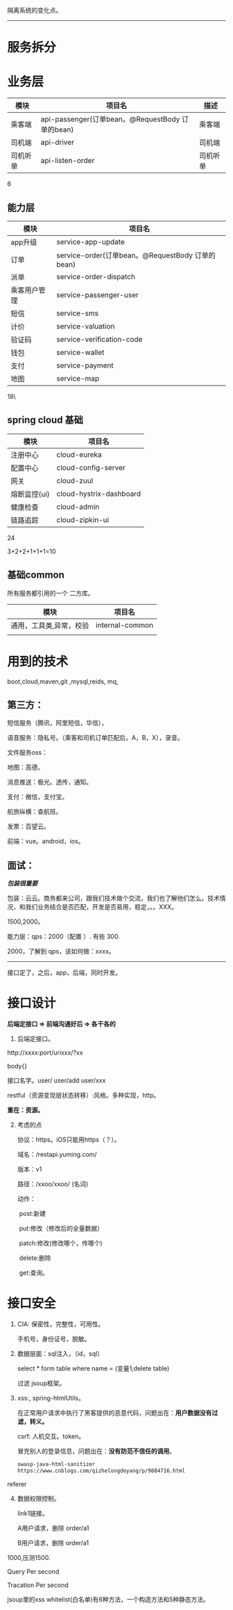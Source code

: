隔离系统的变化点。

---

# 服务拆分

# 业务层

| 模块     | 项目名                                           | 描述     |
| -------- | ------------------------------------------------ | -------- |
| 乘客端   | api-passenger(订单bean。@RequestBody 订单的bean) | 乘客端   |
| 司机端   | api-driver                                       | 司机端   |
| 司机听单 | api-listen-order                                 | 司机听单 |

6

## 能力层

| 模块         | 项目名                                           |
| ------------ | ------------------------------------------------ |
| app升级      | service-app-update                               |
| 订单         | service-order(订单bean。@RequestBody 订单的bean) |
| 派单         | service-order-dispatch                           |
| 乘客用户管理 | service-passenger-user                           |
| 短信         | service-sms                                      |
| 计价         | service-valuation                                |
| 验证码       | service-verification-code                        |
| 钱包         | service-wallet                                   |
| 支付         | service-payment                                  |
| 地图         | service-map                                      |

18\

## spring cloud 基础

| 模块         | 项目名                  |
| ------------ | ----------------------- |
| 注册中心     | cloud-eureka            |
| 配置中心     | cloud-config-server     |
| 网关         | cloud-zuul              |
| 熔断监控(ui) | cloud-hystrix-dashboard |
| 健康检查     | cloud-admin             |
| 链路追踪     | cloud-zipkin-ui         |

24

3+2+2+1+1+1=10

## 基础common

所有服务都引用的一个 二方库。

| 模块                    | 项目名          |
| ----------------------- | --------------- |
| 通用，工具类,异常，校验 | internal-common |
|                         |                 |



# 用到的技术

boot,cloud,maven,git ,mysql,reids, mq,



## 第三方：

短信服务（腾讯，阿里短信，华信），

语音服务：隐私号。（乘客和司机订单匹配后，A，B，X），录音。

文件服务oss：

地图：高德。

消息推送：极光。透传，通知。

支付：微信，支付宝。

航旅纵横：查航班。

发票：百望云。

前端：vue。android，ios。



## 面试：

***包装很重要***



包装：云云。商务都来公司，跟我们技术做个交流，我们也了解他们怎么。技术情况，和我们业务结合是否匹配，开发是否易用，稳定，。。XXX。



1500,2000。

能力层：qps：2000（配置 ）.   有些 300.

2000，了解到 qps，该如何做：xxxx。



---

接口定了，之后，app，后端，同时开发。

# 接口设计

**后端定接口 => 前端沟通好后 => 各干各的**

1. 后端定接口。

http://xxxx:port/urixxx/?xx

body{}

接口名字。user/   user/add user/xxx



restful（资源变现层状态转移）:风格。多种实现，http。

**重在：资源。**

2. 考虑的点

   协议：https。iOS只能用https（？）。

   域名：/restapi.yuming.com/

   版本：v1

   路径：/xxoo/xxoo/ (名词)

   动作：

   ​	post:新建

   ​	put:修改（修改后的全量数据）

   ​	patch:修改(修改哪个，传哪个)

   ​	delete:删除

   ​	get:查询。



# 接口安全

1. CIA: 保密性，完整性，可用性。

   手机号，身份证号，脱敏。



2. 数据层面：sql注入，（id，sql）

   select * form table where name = (变量1;delete table)

   过滤 jsoup框架。



3. xss:<script>alert("xxx")</script>, spring-htmlUtils。

   在正常用户请求中执行了黑客提供的恶意代码，问题出在：**用户数据没有过滤，转义。**

   csrf: 人机交互。token。

   冒充别人的登录信息，问题出在：**没有防范不信任的调用**。

   ```html
   owasp-java-html-sanitizer
   https://www.cnblogs.com/qizhelongdeyang/p/9884716.html
   ```

   



referer



4. 数据权限控制。

   link1链接。

   A用户请求，删除 order/a1   

   B用户请求，删除 order/a1   



1000,压测1500.

Query Per second

Tracation Per second





jsoup里的xss whitelist(白名单)有6种方法，一个构造方法和5种静态方法。





















